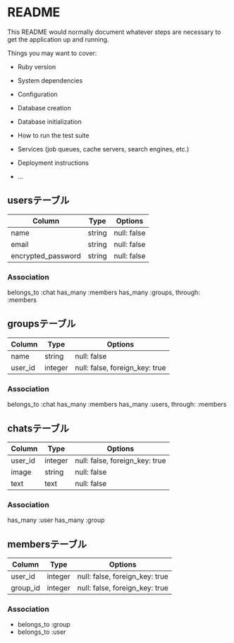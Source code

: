 # README

This README would normally document whatever steps are necessary to get the
application up and running.

Things you may want to cover:

* Ruby version

* System dependencies

* Configuration

* Database creation

* Database initialization

* How to run the test suite

* Services (job queues, cache servers, search engines, etc.)

* Deployment instructions

* ...
## usersテーブル
|Column|Type|Options|
|------|----|-------|
|name|string|null: false|
|email|string|null: false|
|encrypted_password|string|null: false|

### Association
belongs_to :chat
has_many :members
has_many :groups, through: :members

## groupsテーブル

|Column|Type|Options|
|------|----|-------|
|name|string|null: false|
|user_id|integer|null: false, foreign_key: true|


### Association
belongs_to :chat
has_many :members
has_many :users, through: :members

## chatsテーブル
|Column|Type|Options|
|------|----|-------|
|user_id|integer|null: false, foreign_key: true|
|image|string|null: false|
|text|text|null: false|


### Association
has_many :user
has_many :group



## membersテーブル

|Column|Type|Options|
|------|----|-------|
|user_id|integer|null: false, foreign_key: true|
|group_id|integer|null: false, foreign_key: true|

### Association
- belongs_to :group
- belongs_to :user
